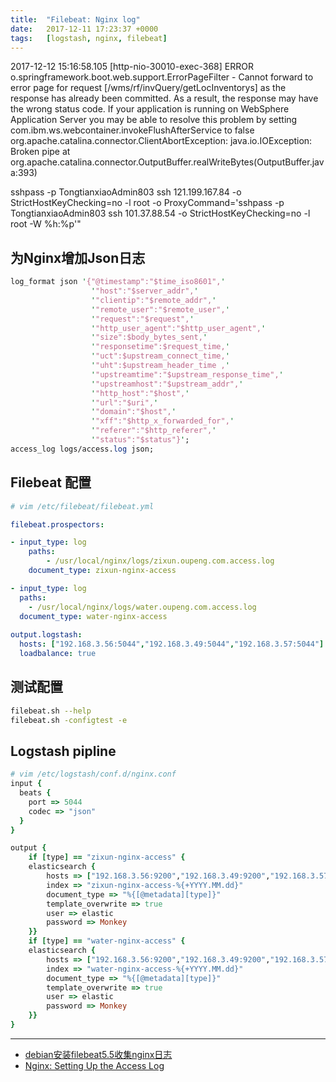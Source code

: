 ```yaml
---
title:  "Filebeat: Nginx log"
date:   2017-12-11 17:23:37 +0000
tags:   [logstash, nginx, filebeat]
---
```

2017-12-12 15:16:58.105 [http-nio-30010-exec-368] ERROR o.springframework.boot.web.support.ErrorPageFilter - Cannot forward to error page for request [/wms/rf/invQuery/getLocInventorys] as the response has already been committed. As a result, the response may have the wrong status code. If your application is running on WebSphere Application Server you may be able to resolve this problem by setting com.ibm.ws.webcontainer.invokeFlushAfterService to false
org.apache.catalina.connector.ClientAbortException: java.io.IOException: Broken pipe
	at org.apache.catalina.connector.OutputBuffer.realWriteBytes(OutputBuffer.java:393)


sshpass -p TongtianxiaoAdmin803 ssh 121.199.167.84 -o StrictHostKeyChecking=no -l root -o ProxyCommand='sshpass -p TongtianxiaoAdmin803 ssh 101.37.88.54 -o StrictHostKeyChecking=no -l root -W %h:%p'"


## 为Nginx增加Json日志

```perl
log_format json '{"@timestamp":"$time_iso8601",'
                  '"host":"$server_addr",'
                  '"clientip":"$remote_addr",'
                  '"remote_user":"$remote_user",'
                  '"request":"$request",'
                  '"http_user_agent":"$http_user_agent",'
                  '"size":$body_bytes_sent,'
                  '"responsetime":$request_time,'
                  '"uct":$upstream_connect_time,'
                  '"uht":$upstream_header_time ,'
                  '"upstreamtime":"$upstream_response_time",'
                  '"upstreamhost":"$upstream_addr",'
                  '"http_host":"$host",'
                  '"url":"$uri",'
                  '"domain":"$host",'
                  '"xff":"$http_x_forwarded_for",'
                  '"referer":"$http_referer",'
                  '"status":"$status"}';
access_log logs/access.log json;

```

## Filebeat 配置

```yml
# vim /etc/filebeat/filebeat.yml

filebeat.prospectors:

- input_type: log
    paths:
        - /usr/local/nginx/logs/zixun.oupeng.com.access.log
    document_type: zixun-nginx-access 

- input_type: log
  paths:
    - /usr/local/nginx/logs/water.oupeng.com.access.log
  document_type: water-nginx-access
  
output.logstash:
  hosts: ["192.168.3.56:5044","192.168.3.49:5044","192.168.3.57:5044"]
  loadbalance: true
```

## 测试配置

```sh
filebeat.sh --help
filebeat.sh -configtest -e
```

## Logstash pipline

```ruby
# vim /etc/logstash/conf.d/nginx.conf
input {
  beats {
    port => 5044
    codec => "json"
  }
}

output {
    if [type] == "zixun-nginx-access" {
    elasticsearch {
        hosts => ["192.168.3.56:9200","192.168.3.49:9200","192.168.3.57:9200"]
        index => "zixun-nginx-access-%{+YYYY.MM.dd}"
        document_type => "%{[@metadata][type]}"
        template_overwrite => true
        user => elastic
        password => Monkey
    }}
    if [type] == "water-nginx-access" {
    elasticsearch {
        hosts => ["192.168.3.56:9200","192.168.3.49:9200","192.168.3.57:9200"]
        index => "water-nginx-access-%{+YYYY.MM.dd}"
        document_type => "%{[@metadata][type]}"
        template_overwrite => true
        user => elastic
        password => Monkey
    }}   
}
```


---

- [debian安装filebeat5.5收集nginx日志](https://www.cnblogs.com/keithtt/p/7143970.html)
- [Nginx: Setting Up the Access Log](https://www.nginx.com/resources/admin-guide/logging-and-monitoring/)